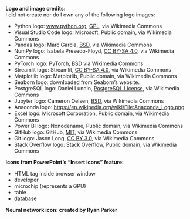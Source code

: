 **Logo and image credits:**  
I did not create nor do I own any of the following logo images:  
- Python logo: www.python.org, [GPL](http://www.gnu.org/licenses/gpl.html), via Wikimedia Commons
- Visual Studio Code logo: Microsoft, Public domain, via Wikimedia Commons
- Pandas logo: Marc Garcia, [BSD](http://opensource.org/licenses/bsd-license.php), via Wikimedia Commons
- NumPy logo: Isabela Presedo-Floyd, [CC BY-SA 4.0](https://creativecommons.org/licenses/by-sa/4.0), via Wikimedia Commons
- PyTorch logo: PyTorch, [BSD](http://opensource.org/licenses/bsd-license.php) via Wikimedia Commons
- Streamlit logo: Streamlit, [CC BY-SA 4.0](https://creativecommons.org/licenses/by-sa/4.0), via Wikimedia Commons
- Matplotlib logo: Matplotlib, Public domain, via Wikimedia Commons
- Seaborn logo: downloaded from Seaborn’s website.
- PostgreSQL logo: Daniel Lundin, [PostgreSQL License](https://www.postgresql.org/about/licence/), via Wikimedia Commons
- Jupyter logo: Cameron Oelsen, [BSD](http://opensource.org/licenses/bsd-license.php), via Wikimedia Commons
- Anaconda logo: https://en.wikipedia.org/wiki/File:Anaconda_Logo.png
- Excel logo: Microsoft Corporation, Public domain, via Wikimedia Commons
- Power BI logo: Nonodename, Public domain, via Wikimedia Commons
- GitHub logo: GitHub, [MIT](http://opensource.org/licenses/mit-license.php), via Wikimedia Commons
- Git logo: Jason Long, [CC BY 3.0](https://creativecommons.org/licenses/by/3.0), via Wikimedia Commons
- Stack Overflow logo: Stack Overflow, Public domain, via Wikimedia Commons

**Icons from PowerPoint’s “Insert icons” feature:**  
- HTML tag inside browser window
- developer
- microchip (represents a GPU)
- table
- database

**Neural network icon: created by Ryan Parker**
